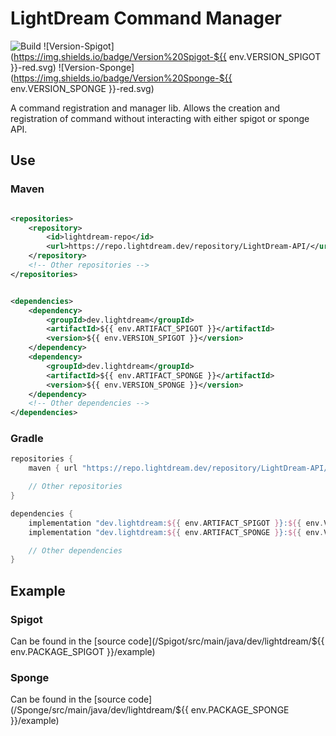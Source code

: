# LightDream Command Manager

![Build](../../actions/workflows/build.yml/badge.svg)
![Version-Spigot](https://img.shields.io/badge/Version%20Spigot-${{ env.VERSION_SPIGOT }}-red.svg)
![Version-Sponge](https://img.shields.io/badge/Version%20Sponge-${{ env.VERSION_SPONGE }}-red.svg)

A command registration and manager lib. Allows the creation and registration of command without interacting with either
spigot or sponge API.

## Use

### Maven

```xml

<repositories>
    <repository>
        <id>lightdream-repo</id>
        <url>https://repo.lightdream.dev/repository/LightDream-API/</url>
    </repository>
    <!-- Other repositories -->
</repositories>
```

```xml

<dependencies>
    <dependency>
        <groupId>dev.lightdream</groupId>
        <artifactId>${{ env.ARTIFACT_SPIGOT }}</artifactId>
        <version>${{ env.VERSION_SPIGOT }}</version>
    </dependency>
    <dependency>
        <groupId>dev.lightdream</groupId>
        <artifactId>${{ env.ARTIFACT_SPONGE }}</artifactId>
        <version>${{ env.VERSION_SPONGE }}</version>
    </dependency>
    <!-- Other dependencies -->
</dependencies>
```

### Gradle

```groovy
repositories {
    maven { url "https://repo.lightdream.dev/repository/LightDream-API/" }

    // Other repositories
}

dependencies {
    implementation "dev.lightdream:${{ env.ARTIFACT_SPIGOT }}:${{ env.VERSION_SPIGOT }}"
    implementation "dev.lightdream:${{ env.ARTIFACT_SPONGE }}:${{ env.VERSION_SPONGE }}"

    // Other dependencies
}
```

## Example

### Spigot

Can be found in the [source code](/Spigot/src/main/java/dev/lightdream/${{ env.PACKAGE_SPIGOT }}/example)

### Sponge

Can be found in the [source code](/Sponge/src/main/java/dev/lightdream/${{ env.PACKAGE_SPONGE }}/example)

